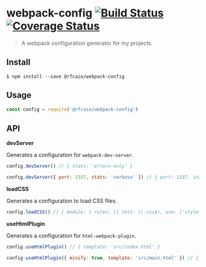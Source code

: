 # webpack-config [![Build Status](https://travis-ci.org/rfcaio/webpack-config.svg?branch=master)](https://travis-ci.org/rfcaio/webpack-config) [![Coverage Status](https://coveralls.io/repos/github/rfcaio/webpack-config/badge.svg?branch=master)](https://coveralls.io/github/rfcaio/webpack-config?branch=master)

> A webpack configuration generator for my projects.

## Install

```
$ npm install --save @rfcaio/webpack-config
```

## Usage

```js
const config = require('@rfcaio/webpack-config')
```

## API

**devServer**

Generates a configuration for `webpack-dev-server`.

```js
config.devServer() // { stats: 'errors-only' }

config.devServer({ port: 1337, stats: 'verbose' }) // { port: 1337, stats: 'verbose' }
```

**loadCSS**

Generates a configuration to load CSS files.

```js
config.loadCSS() // { module: { rules: [{ test: /\.css$/, use: ['style-loader', 'css-loader'] }] } }
```

**useHtmlPlugin**

Generates a configuration for `html-webpack-plugin`.

```js
config.useHtmlPlugin() // { template: 'src/index.html' }

config.useHtmlPlugin({ minify: true, template: 'src/main.html' }) // { minify: true, template: 'src/main.html' }
```
